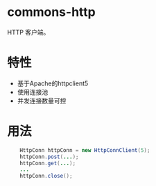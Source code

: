 # commons-http

HTTP 客户端。

# 特性
- 基于Apache的httpclient5
- 使用连接池
- 并发连接数量可控

# 用法
```java
    HttpConn httpConn = new HttpConnClient(5);
    httpConn.post(...);
    httpConn.get(...);
    ...
    httpConn.close();
```